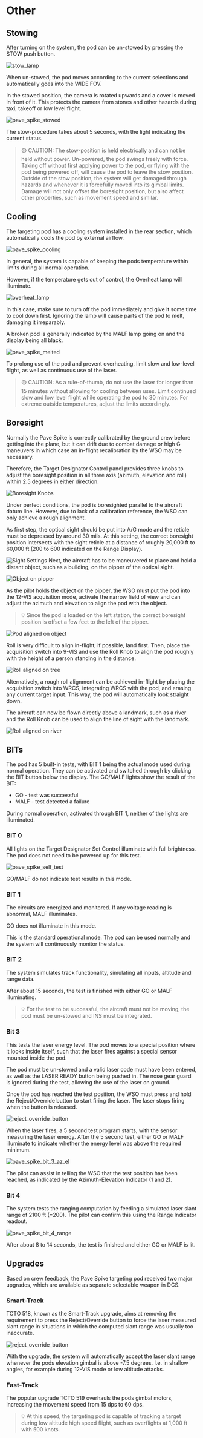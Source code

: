 # Other

## Stowing

After turning on the system, the pod can be un-stowed by pressing the STOW push
button.

![stow_lamp](../../../img/wso_target_designator_stow_button.jpg)

When un-stowed, the pod moves according to the current selections and
automatically goes into the WIDE FOV.

In the stowed position, the camera is rotated upwards and a cover is moved in
front of it. This protects the camera from stones and other hazards during taxi,
takeoff or low level flight.

![pave_spike_stowed](../../../img/pave_spike_stowed.jpg)

The stow-procedure takes about 5 seconds, with the light indicating the current
status.

> 🟡 CAUTION: The stow-position is held electrically and can not be held without
> power. Un-powered, the pod swings freely with force. Taking off without first
> applying power to the pod, or flying with the pod being powered off, will cause
> the pod to leave the stow position. Outside of the stow position, the system
> will get damaged through hazards and whenever it is forcefully moved into its
> gimbal limits. Damage will not only offset the boresight position, but also
> affect other properties, such as movement speed and similar.

## Cooling

The targeting pod has a cooling system installed in the rear section, which
automatically cools the pod by external airflow.

![pave_spike_cooling](../../../img/pave_spike_cooling.jpg)

In general, the system is capable of keeping the pods temperature within limits
during all normal operation.

However, if the temperature gets out of control, the Overheat lamp will
illuminate.

![overheat_lamp](../../../img/wso_target_designator_ins_button.jpg)

In this case, make sure to turn off the pod immediately and give it some time to
cool down first. Ignoring the lamp will cause parts of the pod to melt, damaging
it irreparably.

A broken pod is generally indicated by the MALF lamp going on and the display
being all black.

![pave_spike_melted](../../../img/wso_target_designator_broken_pod.jpg)

To prolong use of the pod and prevent overheating, limit slow and low-level
flight, as well as continuous use of the laser.

> 🟡 CAUTION: As a rule-of-thumb, do not use
> the laser for longer than 15 minutes without allowing for cooling between uses.
> Limit continued slow and low level flight while operating the pod to 30 minutes.
> For extreme outside temperatures, adjust the limits accordingly.

## Boresight

Normally the Pave Spike is correctly calibrated by the ground crew before
getting into the plane, but it can drift due to combat damage or high G maneuvers in which case
an in-flight recalibration by the WSO may be necessary.

Therefore, the Target Designator Control panel provides three knobs to adjust the boresight position
in all three axis (azimuth, elevation and roll) within 2.5 degrees in either direction.

![Boresight Knobs](../../../img/wso_target_designator_boresight_knobs.jpg)

Under perfect conditions, the pod is boresighted parallel to the aircraft datum line.
However, due to lack of a calibration reference, the WSO can only achieve a rough alignment.

As first step, the optical sight should be put into A/G mode and the reticle must be depressed by
around 30 mils. At this setting, the correct boresight position intersects with the
sight reticle at a distance of roughly 20,000 ft to 60,000 ft (200 to 600 indicated on the Range Display).

![Sight Settings](../../../img/pilot_air_to_ground_30_mil_setting.jpg)
Next, the aircraft has to be maneuvered to place and hold a distant object, such as a building,
on the pipper of the optical sight.

![Object on pipper](../../../img/pave_spike_boresight_object.jpg)

As the pilot holds the object on the pipper, the WSO must put the pod into the 12-VIS acquisition mode,
activate the narrow field of view and can adjust the azimuth and
elevation to align the pod with the object.

> 💡 Since the pod is loaded on the left station, the correct boresight position is offset a
> few feet to the left of the pipper.

![Pod aligned on object](../../../img/pave_spike_boresight_aligned.jpg)

Roll is very difficult to align in-flight; if possible, land first. Then, place
the acquisition switch into 9-VIS and use the Roll Knob to align the pod roughly with the
height of a person standing in the distance.

![Roll aligned on tree](../../../img/pave_spike_boresight_roll_ground.jpg)

Alternatively, a rough roll alignment can be achieved in-flight by placing the acquisition switch
into WRCS, integrating WRCS with the pod, and erasing any current target input. This way, the pod
will automatically look straight down.

The aircraft can now be flown directly above a landmark, such as a river and the Roll Knob can be used
to align the line of sight with the landmark.

![Roll aligned on river](../../../img/pave_spike_boresight_river.jpg)

## BITs

The pod has 5 built-in tests, with BIT 1 being the actual mode used during
normal operation. They can be activated and switched through by clicking the BIT
button below the display. The GO/MALF lights show the result of the BIT:

- GO - test was successful
- MALF - test detected a failure

During normal operation, activated through BIT 1, neither of the lights are
illuminated.

### BIT 0

All lights on the Target Designator Set Control illuminate with full brightness.
The pod does not need to be powered up for this test.

![pave_spike_self_test](../../../img/wso_target_designator_bit_0.jpg)

GO/MALF do not indicate test results in this mode.

### BIT 1

The circuits are energized and monitored. If any voltage reading is abnormal,
MALF illuminates.

GO does not illuminate in this mode.

This is the standard operational mode. The pod can be used normally and the
system will continuously monitor the status.

### BIT 2

The system simulates track functionality, simulating all inputs, altitude and
range data.

After about 15 seconds, the test is finished with either GO or MALF
illuminating.

> 💡 For the test to be successful, the aircraft must not be moving, the pod must be
> un-stowed and INS must be integrated.

### Bit 3

This tests the laser energy level. The pod moves to a special position where it
looks inside itself, such that the laser fires against a special sensor mounted
inside the pod.

The pod must be un-stowed and a valid laser code must have been entered, as well
as the LASER READY button being pushed in. The nose gear guard is ignored during
the test, allowing the use of the laser on ground.

Once the pod has reached the test position, the WSO must press and hold the
Reject/Override button to start firing the laser. The laser stops firing when
the button is released.

![reject_override_button](../../../img/wso_target_designator_reject_button.jpg)

When the laser fires, a 5 second test program starts, with the sensor measuring
the laser energy. After the 5 second test, either GO or MALF illuminate to
indicate whether the energy level was above the required minimum.

![pave_spike_bit_3_az_el](../../../img/pilot_los_bit_3.jpg)

The pilot can assist in telling the WSO that the test position has been reached,
as indicated by the Azimuth-Elevation Indicator (1 and 2).

### Bit 4

The system tests the ranging computation by feeding a simulated laser slant
range of 2100 ft (±200). The pilot can confirm this using the Range Indicator
readout.

![pave_spike_bit_4_range](../../../img/pilot_range_indicator_bit_4.jpg)

After about 8 to 14 seconds, the test is finished and either GO or MALF is lit.

## Upgrades

Based on crew feedback, the Pave Spike targeting pod received two major
upgrades, which are available as separate selectable weapon in DCS.

### Smart-Track

TCTO 518, known as the Smart-Track upgrade, aims at removing the requirement to
press the Reject/Override button to force the laser measured slant range in
situations in which the computed slant range was usually too inaccurate.

![reject_override_button](../../../img/wso_target_designator_reject_button.jpg)

With the upgrade, the system will automatically accept the laser slant range
whenever the pods elevation gimbal is above -7.5 degrees. I.e. in shallow
angles, for example during 12-VIS mode or low altitude attacks.

### Fast-Track

The popular upgrade TCTO 519 overhauls the pods gimbal motors, increasing the
movement speed from 15 dps to 60 dps.

> 💡 At this speed, the targeting pod is capable of tracking a target during low
> altitude high speed flight, such as overflights at 1,000 ft with 500 knots.
